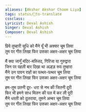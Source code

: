 ```yaml
---
aliases: [Akshar Akshar Choom Liya]
tags: status/📰to-translate 
cssclass:
Lyricist: Deval Ashish
Singer: Deval Ashish
Composer: Deval Ashish
---
```



प्रिये तुम्हारी सुधि को मैंने यूँ भी अक्सर चूम लिया  
तुम पर गीत लिखा फिर उसका अक्षर-अक्षर चूम लिया  
  
मैं क्या जानूँ मंदिर-मस्जिद, गिरिजा या गुरुद्वारा  
जिन पर पहली बार दिखा था अल्हड़ रूप तुम्हारा  
मैंने उन पावन राहों का पत्थर-पत्थर चूम लिया  
तुम पर गीत लिखा फिर उसका अक्षर-अक्षर चूम लिया  
  
हम-तुम उतनी दूर- धरा से नभ की जितनी दूरी  
फिर भी हमने साध मिलन की पल में कर ली पूरी  
मैंने धरती को दुलराया, तुमने अम्बर चूम लिया  
तुम पर गीत लिखा फिर उसका अक्षर-अक्षर चूम लिया




